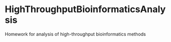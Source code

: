 # HighThroughputBioinformaticsAnalysis
Homework for analysis of high-throughput bioinformatics methods
